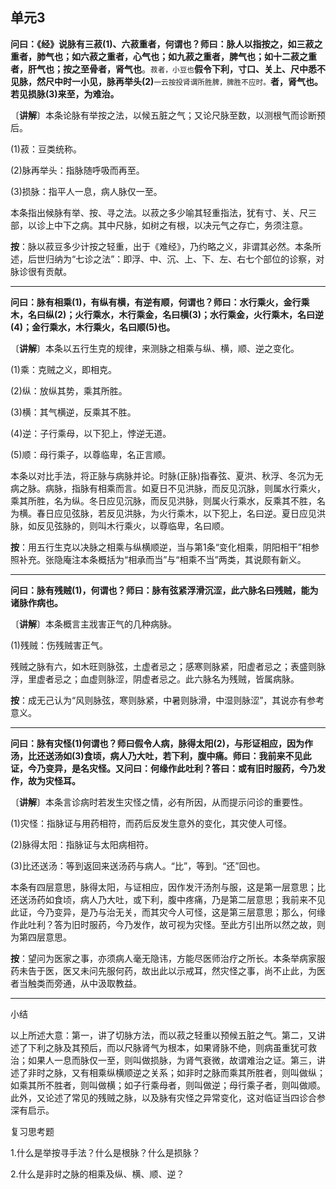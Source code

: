 ## 单元3

**问曰：《经》说脉有三菽(1)、六菽重者，何谓也？师曰：脉人以指按之，如三菽之重者，肺气也；如六菽之重者，心气也；如九菽之重者，脾气也；如十二菽之重者，肝气也；按之至骨者，肾气也**。<small>菽者，小豆也</small>**假令下利，寸口、关上、尺中悉不见脉，然尺中时一小见，脉再举头(2)**<small>一云按投肾谓所胜脾，脾胜不应时。</small>**者，肾气也。若见损脉(3)来至，为难治。**

〔**讲解**〕本条论脉有举按之法，以候五脏之气；又论尺脉至数，以测根气而诊断预后。

(1)菽：豆类统称。

(2)脉再举头：指脉随呼吸而再至。

(3)损脉：指平人一息，病人脉仅一至。

本条指出候脉有举、按、寻之法。以菽之多少喻其轻重指法，犹有寸、关、尺三部，以诊上中下之病。其中尺脉，如树之有根，以决元气之存亡，务须注意。

**按**：脉以菽豆多少计按之轻重，出于《难经》，乃约略之义，非谓其必然。本条所述，后世归纳为“七诊之法”：即浮、中、沉、上、下、左、右七个部位的诊察，对脉诊很有贡献。

------

**问曰：脉有相乘(1)，有纵有横，有逆有顺，何谓也？师曰：水行乘火，金行乘木，名曰纵(2)；火行乘水，木行乘金，名曰横(3)；水行乘金，火行乘木，名曰逆(4)；金行乘水，木行乘火，名曰顺(5)也。**

〔**讲解**〕本条以五行生克的规律，来测脉之相乘与纵、横，顺、逆之变化。

(1)乘：克贼之义，即相克。

(2)纵：放纵其势，乘其所胜。

(3)横：其气横逆，反乘其不胜。

(4)逆：子行乘母，以下犯上，悖逆无道。

(5)顺：母行乘子，以尊临卑，名正言顺。

本条以对比手法，将正脉与病脉并论。时脉(正脉)指春弦、夏洪、秋浮、冬沉为无病之脉。病脉，指脉有相乘而言。如夏日不见洪脉，而反见沉脉，则属水行乘火，乘其所胜，名为纵。冬日应见沉脉，而反见洪脉，则属火行乘水，反乘其不胜，名为横。春日应见弦脉，若反见洪脉，为火行乘木，以下犯上，名曰逆。夏日应见洪脉，如反见弦脉的，则叫木行乘火，以尊临卑，名曰顺。

**按**：用五行生克以决脉之相乘与纵横顺逆，当与第1条“变化相乘，阴阳相干”相参照补充。张隐庵注本条概括为“相承而当”与“相乘不当”两类，其说颇有新义。

------

**问曰：脉有残贼(1)，何谓也？师曰：脉有弦紧浮滑沉涩，此六脉名曰残贼，能为诸脉作病也。**

〔**讲解**〕本条概言主戕害正气的几种病脉。

(1)残贼：伤残贼害正气。

残贼之脉有六，如木旺则脉弦，土虚者忌之；感寒则脉紧，阳虚者忌之；表盛则脉浮，里虚者忌之；血虚则脉涩，阴虚者忌之。此六脉名为残贼，皆属病脉。

**按**：成无己认为“风则脉弦，寒则脉紧，中暑则脉滑，中湿则脉涩”，其说亦有参考意义。

------

**问曰：脉有灾怪(1)何谓也？师曰假令人病，脉得太阳(2)，与形证相应，因为作汤，比还送汤如(3)食顷，病人乃大吐，若下利，腹中痛。师曰：我前来不见此证，今乃变异，是名灾怪。又问曰：何缘作此吐利？答曰：或有旧时服药，今乃发作，故为灾怪耳。**

〔**讲解**〕本条言诊病时若发生灾怪之情，必有所因，从而提示问诊的重要性。

(1)灾怪：指脉证与用药相符，而药后反发生意外的变化，其灾使人可怪。

(2)脉得太阳：指脉证与太阳病相符。

(3)比还送汤：等到返回来送汤药与病人。“比”，等到。“还”回也。

本条有四层意思，脉得太阳，与证相应，因作发汗汤剂与服，这是第一层意思；比还送汤药如食顷，病人乃大吐，或下利，腹中疼痛，乃是第二层意思；我前来不见此证，今乃变异，是乃与治无关，而其灾今人可怪，这是第三层意思；那么，何缘作此吐利？答为旧时服药，今乃发作，故可视为灾怪。至此方引出所以然之故，则为第四层意思。

**按**：望问为医家之事，亦须病人毫无隐讳，方能尽医师治疗之所长。本条举病家服药未告于医，医又未问先服何药，故出此以示戒耳，然灾怪之事，尚不止此，为医者当触类而旁通，从中汲取教益。

------

小结

以上所述大意：第一，讲了切脉方法，而以菽之轻重以预候五脏之气。第二，又讲述了下利之脉及其预后，而以尺脉肾气为根本，如果肾脉不绝，则病虽重犹可救治；如果人一息而脉仅一至，则叫做损脉，为肾气衰微，故谓难治之证。第三，讲述了非时之脉，又有相乘纵横顺逆之关系；如非时之脉而乘其所胜者，则叫做纵；如乘其所不胜者，则叫做横；如子行乘母者，则叫做逆；母行乘子者，则叫做顺。此外，又论述了常见的残贼之脉，以及脉有灾怪之异常变化，这对临证当四诊合参深有启示。

复习思考题

1.什么是举按寻手法？什么是根脉？什么是损脉？

2.什么是非时之脉的相乘及纵、横、顺、逆？